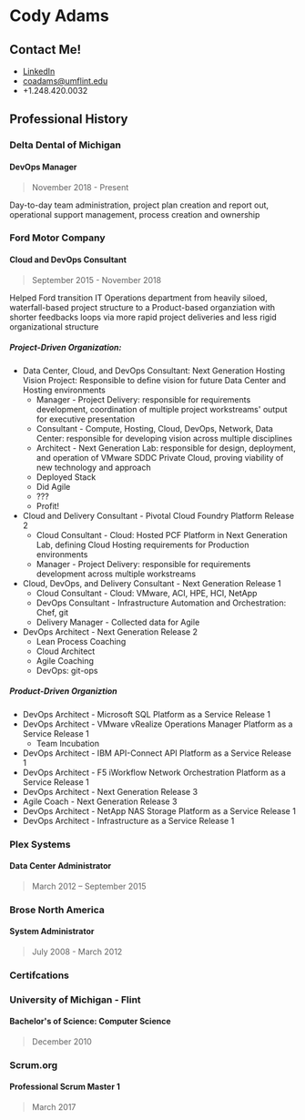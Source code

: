 # Cody Adams

## Contact Me!

- [LinkedIn](https://www.linkedin.com/in/cody-adams-659a121a/)
- [coadams@umflint.edu](mailto:coadams@umflint.edu)
- +1.248.420.0032

## Professional History

### Delta Dental of Michigan
#### DevOps Manager
> November 2018 - Present

Day-to-day team administration, project plan creation and report out, operational support management, process creation and ownership

### Ford Motor Company

#### Cloud and DevOps Consultant
> September 2015 - November 2018

Helped Ford transition IT Operations department from heavily siloed, waterfall-based project structure to a Product-based organziation with shorter feedbacks loops via more rapid project deliveries and less rigid organizational structure

##### Project-Driven Organization:

- Data Center, Cloud, and DevOps Consultant: Next Generation Hosting Vision Project: Responsible to define vision for future Data Center and Hosting environments
  - Manager - Project Delivery: responsible for requirements development, coordination of multiple project workstreams' output for executive presentation
  - Consultant - Compute, Hosting, Cloud, DevOps, Network, Data Center: responsible for developing vision across multiple disciplines
  - Architect - Next Generation Lab: responsible for design, deployment, and operation of VMware SDDC Private Cloud, proving viability of new technology and approach
   - Deployed Stack
   - Did Agile
   - ???
   - Profit!
- Cloud and Delivery Consultant - Pivotal Cloud Foundry Platform Release 2
  - Cloud Consultant - Cloud: Hosted PCF Platform in Next Generation Lab, defining Cloud Hosting requirements for Production environments
  - Manager - Project Delivery: responsible for requirements development across multiple workstreams
 - Cloud, DevOps, and Delivery Consultant - Next Generation Release 1
   - Cloud Consultant - Cloud: VMware, ACI, HPE, HCI, NetApp
   - DevOps Consultant - Infrastructure Automation and Orchestration: Chef, git
   - Delivery Manager - Collected data for Agile
 - DevOps Architect - Next Generation Release 2
   - Lean Process Coaching
   - Cloud Architect
   - Agile Coaching
   - DevOps: git-ops

##### Product-Driven Organiztion

- DevOps Architect - Microsoft SQL Platform as a Service Release 1
- DevOps Architect - VMware vRealize Operations Manager Platform as a Service Release 1
  - Team Incubation
- DevOps Architect - IBM API-Connect API Platform as a Service Release 1
- DevOps Architect - F5 iWorkflow Network Orchestration Platform as a Service Release 1
- DevOps Architect - Next Generation Release 3
- Agile Coach - Next Generation Release 3
- DevOps Architect - NetApp NAS Storage Platform as a Service Release 1
- DevOps Architect - Infrastructure as a Service Release 1


### Plex Systems
#### Data Center Administrator
> March 2012 – September 2015

### Brose North America
#### System Administrator
> July 2008 - March 2012

### Certifcations

### University of Michigan - Flint
#### Bachelor's of Science: Computer Science
> December 2010

### Scrum.org
#### Professional Scrum Master 1
> March 2017
